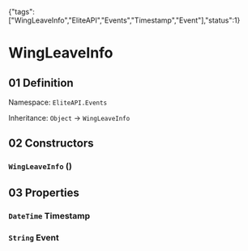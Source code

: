 {"tags":["WingLeaveInfo","EliteAPI","Events","Timestamp","Event"],"status":1}

# WingLeaveInfo

## 01 Definition

Namespace: `EliteAPI.Events`

Inheritance: `Object` → `WingLeaveInfo`

## 02 Constructors

### `WingLeaveInfo` ()

## 03 Properties

### `DateTime` Timestamp

### `String` Event

